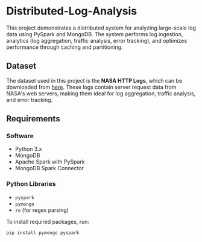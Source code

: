 # Distributed-Log-Analysis
This project demonstrates a distributed system for analyzing large-scale log data using PySpark and MongoDB. The system performs log ingestion, analytics (log aggregation, traffic analysis, error tracking), and optimizes performance through caching and partitioning.

## Dataset

The dataset used in this project is the **NASA HTTP Logs**, which can be downloaded from [here](https://ita.ee.lbl.gov/html/contrib/NASA-HTTP.html). These logs contain server request data from NASA's web servers, making them ideal for log aggregation, traffic analysis, and error tracking.

## Requirements

### Software

- Python 3.x
- MongoDB
- Apache Spark with PySpark
- MongoDB Spark Connector

### Python Libraries

- `pyspark`
- `pymongo`
- `re` (for regex parsing)

To install required packages, run:
```bash
pip install pymongo pyspark

